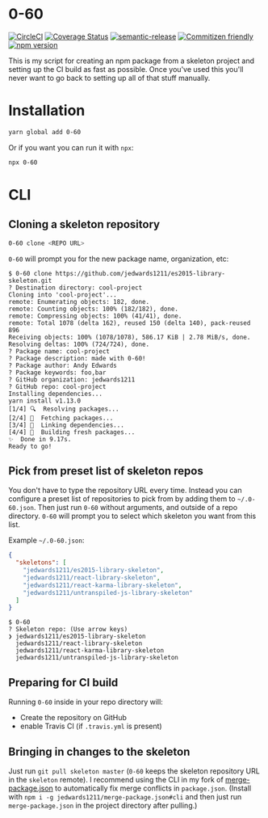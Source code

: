 # 0-60

[![CircleCI](https://circleci.com/gh/jedwards1211/0-60.svg?style=svg)](https://circleci.com/gh/jedwards1211/0-60)
[![Coverage Status](https://codecov.io/gh/jedwards1211/0-60/branch/master/graph/badge.svg)](https://codecov.io/gh/jedwards1211/0-60)
[![semantic-release](https://img.shields.io/badge/%20%20%F0%9F%93%A6%F0%9F%9A%80-semantic--release-e10079.svg)](https://github.com/semantic-release/semantic-release)
[![Commitizen friendly](https://img.shields.io/badge/commitizen-friendly-brightgreen.svg)](http://commitizen.github.io/cz-cli/)
[![npm version](https://badge.fury.io/js/es2015-library-skeleton.svg)](https://badge.fury.io/js/es2015-library-skeleton)

This is my script for creating an npm package from a skeleton project and
setting up the CI build as fast as possible. Once you've used this you'll never
want to go back to setting up all of that stuff manually.

# Installation

```sh
yarn global add 0-60
```

Or if you want you can run it with `npx`:

```sh
npx 0-60
```

# CLI

## Cloning a skeleton repository

```sh
0-60 clone <REPO URL>
```

`0-60` will prompt you for the new package name, organization, etc:

```
$ 0-60 clone https://github.com/jedwards1211/es2015-library-skeleton.git
? Destination directory: cool-project
Cloning into 'cool-project'...
remote: Enumerating objects: 182, done.
remote: Counting objects: 100% (182/182), done.
remote: Compressing objects: 100% (41/41), done.
remote: Total 1078 (delta 162), reused 150 (delta 140), pack-reused 896
Receiving objects: 100% (1078/1078), 586.17 KiB | 2.78 MiB/s, done.
Resolving deltas: 100% (724/724), done.
? Package name: cool-project
? Package description: made with 0-60!
? Package author: Andy Edwards
? Package keywords: foo,bar
? GitHub organization: jedwards1211
? GitHub repo: cool-project
Installing dependencies...
yarn install v1.13.0
[1/4] 🔍  Resolving packages...
[2/4] 🚚  Fetching packages...
[3/4] 🔗  Linking dependencies...
[4/4] 🔨  Building fresh packages...
✨  Done in 9.17s.
Ready to go!
```

## Pick from preset list of skeleton repos

You don't have to type the repository URL every time. Instead you can configure
a preset list of repositories to pick from by adding them to `~/.0-60.json`.
Then just run `0-60` without arguments, and outside of a repo directory.
`0-60` will prompt you to select which skeleton you want from this list.

Example `~/.0-60.json`:

```json
{
  "skeletons": [
    "jedwards1211/es2015-library-skeleton",
    "jedwards1211/react-library-skeleton",
    "jedwards1211/react-karma-library-skeleton",
    "jedwards1211/untranspiled-js-library-skeleton"
  ]
}
```

```
$ 0-60
? Skeleton repo: (Use arrow keys)
❯ jedwards1211/es2015-library-skeleton
  jedwards1211/react-library-skeleton
  jedwards1211/react-karma-library-skeleton
  jedwards1211/untranspiled-js-library-skeleton
```

## Preparing for CI build

Running `0-60` inside in your repo directory will:

- Create the repository on GitHub
- enable Travis CI (if `.travis.yml` is present)

## Bringing in changes to the skeleton

Just run `git pull skeleton master` (`0-60` keeps the skeleton repository URL in the `skeleton` remote).
I recommend using the CLI in my fork of [merge-package.json](https://github.com/jedwards1211/merge-package.json) to automatically fix merge conflicts in `package.json`. (Install with `npm i -g jedwards1211/merge-package.json#cli` and then just run `merge-package.json` in the project directory after pulling.)
